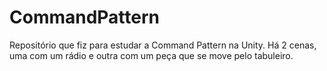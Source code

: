 # CommandPattern
Repositório que fiz para estudar a Command Pattern na Unity. Há 2 cenas, uma com um rádio e outra com um peça que se move pelo tabuleiro.
